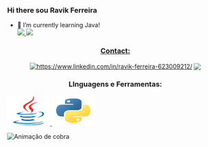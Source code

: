### Hi there sou Ravik Ferreira


- 🌱 I’m currently learning  Java!
  <div>
    <a href="https://github.com/RavikFerreira">
    <img height="180em" src="https://github-readme-stats.vercel.app/api?username=RavikFerreira&show_icons=true&theme=dark&title_color=f5e507&text_color=ffffff&bg_color=0d0d0d"/> 
    <img height="180em" src="https://github-readme-stats.vercel.app/api/top-langs?username=RavikFerreira&show_icons=true&theme=dark&title_color=f2e507&text_color=fafafa&bg_color=0d0d0d&hide_border=true&locale=en&layout=compact"/>
 </div>

<div>
<h3 align="center">Contact:</h3>
<p align="center">
<a href="https://www.linkedin.com/in/ravik-ferreira-623009212//" target="blank"><img align="center" src="https://img.shields.io/badge/LinkedIn-0077B5?style=for-the-badge&logo=linkedin&logoColor=white" alt="https://www.linkedin.com/in/ravik-ferreira-623009212/" /></a>
<a href="ravikferreira.developer@gmail.com"><img align="center" src="https://img.shields.io/badge/Gmail-D14836?style=for-the-badge&logo=gmail&logoColor=white"/></a>
</p>
  </div>

<div>
<h3 align="center">LInguagens e Ferramentas:</h3>
  <a href="https://www.java.com" target="_blank"> <img src="https://raw.githubusercontent.com/devicons/devicon/master/icons/java/java-original.svg" alt="java" width="100" height="70"/> </a>
  <a href="https://www.python.org" target="_blank"> <img src="https://raw.githubusercontent.com/devicons/devicon/master/icons/python/python-original.svg" alt="python" width="100" height="70"/> </a>
</div>

   ![Animação de cobra](https:https://github.com/RavikFerreira/RavikFerreira/blob/output/github-contribution-grid-snake.svg)
 
</div>
